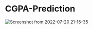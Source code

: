 # CGPA-Prediction
![Screenshot from 2022-07-20 21-15-35](https://user-images.githubusercontent.com/56750339/188304687-b4b99a76-e413-4853-8ae5-be55d86a2622.png)
